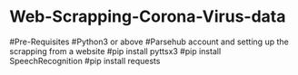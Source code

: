 # Web-Scrapping-Corona-Virus-data

#Pre-Requisites
#Python3 or above
#Parsehub account and setting up the scrapping from a website
#pip install pyttsx3
#pip install SpeechRecognition
#pip install requests
